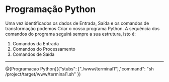 # Programação Python

Uma vez identificados os dados de Entrada, Saída e os comandos de transformação podemos Criar o nosso programa Python.
A sequência dos comandos do programa seguirá sempre a sua estrutura, isto é:
1. Comandos da Entrada
2. Comandos do Processamento
3. Comandos de Saída

---------------

@[Programacao Python]({"stubs": ["./www/terminal1"],"command": "sh /project/target/www/terminal1.sh" })
